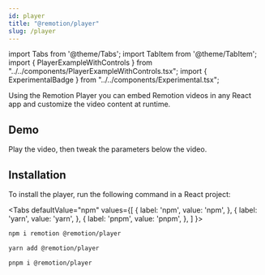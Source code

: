 ```yaml
---
id: player
title: "@remotion/player"
slug: /player
---
```


import Tabs from '@theme/Tabs';
import TabItem from '@theme/TabItem';
import { PlayerExampleWithControls } from "../../components/PlayerExampleWithControls.tsx";
import { ExperimentalBadge } from "../../components/Experimental.tsx";

Using the Remotion Player you can embed Remotion videos in any React app and customize the video content at runtime.

## Demo

Play the video, then tweak the parameters below the video.
<PlayerExampleWithControls />

## Installation

To install the player, run the following command in a React project:

<Tabs
defaultValue="npm"
values={[
{ label: 'npm', value: 'npm', },
{ label: 'yarn', value: 'yarn', },
{ label: 'pnpm', value: 'pnpm', },
]
}>
<TabItem value="npm">

```bash
npm i remotion @remotion/player
```

  </TabItem>

  <TabItem value="yarn">

```bash
yarn add @remotion/player
```

  </TabItem>

  <TabItem value="pnpm">

```bash
pnpm i @remotion/player
```

  </TabItem>
</Tabs>
